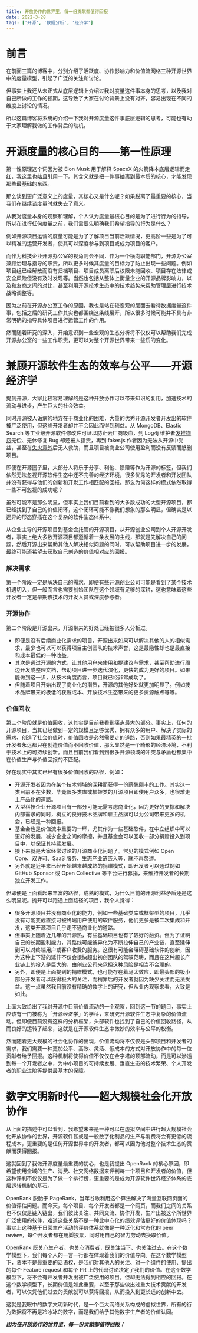 ```yaml
---
title: 开放协作的世界里，每一份贡献都值得回报
date: 2022-3-28
tags: ['开源', '数据分析', '经济学']
---
```


# 前言

在前面三篇的博客中，分别介绍了活跃度、协作影响力和价值流网络三种开源世界中的度量模型，引起了广泛的关注和讨论。

但事实上我还从未正式从底层逻辑上介绍过我对度量这件事本身的思考，以及我对自己所做的工作的预期，这导致了大家在讨论背景上没有对齐，容易出现在不同的维度上讨论的情况。

所以这篇博客将系统的介绍一下我对开源度量这件事底层逻辑的思考，可能也有助于大家理解我做的工作背后的动机。

# 开源度量的核心目的——第一性原理

第一性原理这个词因为被 Elon Musk 用于解释 SpaceX 的火箭降本底层逻辑而走红，我这里也姑且引用一下。其含义就是把一件事抽离到最本质的核心，才能发现那些最基础的东西。

那么谈到更广泛意义上的度量，其核心又是什么呢？如果脱离了最重要的核心，当我们在继续谈度量时就失去了意义。

从我对度量本身的观察和理解，个人认为度量最核心目的是为了进行行为的指导，所以在进行任何度量之前，我们需要先明确我们希望指导的行为是什么？

例如开源项目运营的度量可能是为了了解项目当前活跃情况，更高阶一些是为了可以精准的运营开发者，使其可以深度参与到项目或成为项目的客户。

而作为科技企业开源办公室的视角则会不同，作为一个横向职能部门，开源办公室兼顾治理与指导的职责，所以更多时候其度量的目标为了防止出现一些问题。例如项目组已经解散而没有归档项目、项目成员离职后权限未能回收、项目存在法律或安全风险但没有及时发现等。当然也包括从整体上衡量企业的开源品牌影响力，以及和友商之间的对比，甚至利用开源技术生态中的技术趋势来帮助管理层进行技术战略调整等。

因为之前在开源办公室工作的原因，我也是站在较宏观的层面去看待数据度量这件事，包括之后的研究工作其实也都围绕这条线展开，所以很多时候可能并不具有非常明确的指导具体项目进行运营工作的作用。

然而随着研究的深入，开始意识到一些宏观的生态分析将不仅仅可以帮助我们完成开源办公室的一些工作职责，更可以对整个开源世界带来一些质的变化。

# 兼顾开源软件生态的效率与公平——开源经济学

提到开源，大家比较容易理解的是这种开放协作可以带来知识的复用，加速技术的流动与进步，产生巨大的社会效益。

同时开源被人诟病的地方在于商业化的困难，大量的优秀开源开发者开发出的软件被广泛使用，但这些开发者却并不会因此而得到利益。从 MongoDB、Elastic Search 等工业级开源软件修改许可证以防止云厂商吸血，到 Log4j 维护者[发推抱怨](https://twitter.com/yazicivo/status/1469349956880408583)无偿、无休修复 Bug 却还被人指责，再到 faker.js 作者因为无法从开源中受益，甚至在[失火意外](https://twitter.com/marak/status/1320465599319990272)后无人救助，而且项目被商业公司使用盈利而没有反馈而怒删项目。

即便在开源圈子里，大部分人将乐于分享、利他、馈赠等作为开源的标签，但我们依然无法忽视开源软件生态中还不完善的经济环境，很多优秀的开发者和开发团队并没有获得与他们的创新和开发工作相匹配的回报。那么为何这样的模式依然取得一些不可忽视的成功呢？

虽然可能不是那么明显，但事实上我们目前看到的大多数成功的大型开源项目，都已经找到了自己的价值闭环，这个闭环可能不像我们想象的那么明显，但确实是以迥异的形态穿插在这个复杂的软件生态体系中。

从企业主导的开源项目到基金会托管的开源项目，从开源创业公司到个人开源开发者，事实上绝大多数开源项目都遵循着一条发展的主线，那就是先解决自己的问题，然后开源出来帮助其他人解决相似问题的同时，可以帮助项目进一步的发展，最终可能还希望去获取自己创造的价值相对应的回报。

### 解决需求

第一个阶段一定是解决自己的需求，即便有些开源创业公司可能是看到了某个技术机遇切入，但一般而言也需要创始团队在这个领域有足够的深耕，这也意味着这些开发者一定是早期该技术的开发人员或深度参与者。

### 开源协作

第二个阶段是开源出来，开源带来的好处已经被很多人分析过。

- 即便是没有后续商业化需求的项目，开源出来如果可以解决其他的人的相似需求，最少也可以可以获得项目主创团队的技术声誉，这是最隐性却也是最直接和成本最低的一种收益。
- 其次是通过开源的方式，让其他用户来使用和提建议与需求，甚至帮助进行周边开发或整理文档，帮助项目进一步迭代演化，更快的成为更好的项目。如果能做到这一步，从技术角度而言，项目就已经非常成功了。
- 但随着项目开始出现了商业化的潜质，开源的其他好处就更加明显了。例如技术品牌带来的极低的获客成本、开放技术生态带来的更多资源触点等等。

### 价值回收

第三个阶段就是价值回收，这其实是目前我看到痛点最大的部分。事实上，任何的开源项目，当其已经做到一定的规模且足够优秀、拥有众多的用户、解决了实际的需求、创造了社会价值时，价值回收是必然需要走的道路，否则如果最精英的一批开发者永远都只在创造价值而不回收价值，那么显然是一个畸形的经济环境，不利于技术上的可持续创新。而且目前我们看到到很多开源领域的冲突与矛盾也都集中在价值生产与价值回报的不匹配。

好在现实中其实已经有很多价值回收的路径，例如：

- 开源开发者因为在某个技术领域的深耕而获得一份薪酬颇丰的工作。其实这一类目前不在少数，毕竟很多类库或框架类的开源项目即使用户众多，也很难走上产品化的道路。
- 大型科技企业开源项目有一部分可能无需考虑商业化，因为更好的支撑和解决内部需求的同时，树立的良好技术品牌和雇主品牌可以为公司带来更多的机会，已经是一种回报。
- 基金会也是价值流中重要的一环，尤其作为一些基础软件，在中立组织中可以更好的发展，减少企业之间的摩擦，并且基金会可以回收一部分捐赠投入到项目中，以保证其持续发展。
- 接下来就是大家经常讨论的开源商业化问题了。常见的模式例如 Open Core、双许可、SaaS 服务、生态产业链嵌入等，就不再赘述。
- 另外就是近年来已经开始越来越成熟的捐赠模式，即开发者可以通过例如 GitHub Sponsor 或 Open Collective 等平台进行募捐，来维持开发者的长期独立开发工作。

但即便是上面看起来丰富的路径，成熟的模式，为什么目前的开源利益矛盾还是这么明显呢。抛开可以跑通上面路径的项目，我个人觉得：

- 很多开源项目并没有商业化的能力，例如一些基础类库或框架型的项目，几乎没有可能变成直接可被终端用户使用的软件服务，他们更多是被二次集成和开发，这类开源项目几乎走不通商业化的道路。
- 但事实上随着近几年的开源热，有些基础项目也有了较好的融资。但为了证明自己的长期盈利能力，其路线可能被异化为不断拉伸自己的产业链，直至延伸到可以对终端用户或客户收费的服务。这很有可能会阻碍基础软件的创新，因为这种上下游的延伸不仅会很快超出初创团队的驾驭范畴，而且在这种超长产业链上的投入是巨大的，由创业公司来承担这种风险是相当不合理的。
- 另外，即便是上面提到的捐赠模式，也可能存在着马太效应，即最头部的极小部分开发者可以获得极大的关注，而稍靠后的开发者就因为缺少关注而无法受益。这一点虽然我目前没有精确的数字上的研究，但从业内观察来看，大致是如此。

上面大致给出了我对开源中目前价值流动的一个观察，回到这一节的题目，事实上应该有一门被称为「开源经济学」的学科，来研究开源软件生态中复杂的价值流动。但即便目前没有这样的分析框架，头部软件也找到了自己的价值回收路径，从而良好的运转了起来，这就是在开源软件生态中微妙的效率与公平的权衡。

然而随着更大规模的社会化协作的出现，价值流动将不仅仅是头部项目和开发者的需求，我们需要一种更加公平、高效、灵活、低成本的方式对开放协作中的每一位贡献者给予回报。这种机制将使得价值不仅仅在金字塔的顶部流动，而是可以渗透到每一个开发者之中，为中小项目的可持续发展、垂直生态的技术繁荣、个人开发者的职业进阶等提供最基本的保障。

# 数字文明新时代——超大规模社会化开放协作

从上面的描述中可以看到，我希望未来是一种可以在虚拟空间中进行超大规模社会化开放协作的世界，开源软件甚或是一般数字化制品的生产与消费将会有更低的流程成本，更重要的是任何开源世界中的开发者，都可以因为他对整个技术生态的贡献而获得回报。

这就回到了我做开源度量最重要的初心，也是我提出 OpenRank 的核心原因，即希望使用全域的生产、消费、社交网络数据来评判每一个项目和开发者的价值，但这种评判不仅仅是为了做一个排行榜，更重要的是成为开源软件世界经济体系的底层运转机制的基石。

OpenRank 脱胎于 PageRank，当年谷歌利用这个算法解决了海量互联网页面的价值评估问题。而今天，每个项目、每个开发者都是一个网页，而我们之间的关系也不仅仅是链入链出，我们彼此关注、共同交流、协作开发，生产出被这个所世界广泛使用的软件，难道这些关系不是一种比中心化的绩效评估更好的价值体现吗？事实上这种基于日常生产活动的评价体系就像是一种泛化和常态化的 peer review，每个开发者都在用脚投票，同时用自己的智力劳动去换取价值。

OpenRank 既关心生产者、也关心消费者，既关注当下、也关注过去。在这个数学模型下，我们每个人的一言一行都在体现着我们的价值导向。在这个数学模型下，资本不是最重要的话语权，是我们对其他人的关注、对一个组件的使用、提出的每个 Feature request 和每个 PR 上的代码讨论决定了我们的价值。在这个数学模型下，将不会有开发者开发出被广泛使用的项目，但却无法得到相应的回报。在这个数学模型下，长期价值是如此重要，以至于那些做出过重大技术贡献的开发者，可以仅凭他们过去的贡献就可以获得回报，从而投入到更长远的创新中去。

这就是我眼中的数字文明新时代，是一个巨大网络关系构成的虚拟世界，所有的行为数据将不再是冷冰冰的数字，而是我们给予其他数字生产者的价值认同。

***因为在开放协作的世界里，每一份贡献都值得回报！***
